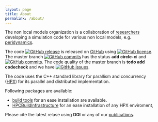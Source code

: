 ```yaml
---
layout: page
title: About
permalink: /about/
---
```


The non local models organization is a collaboration of [researchers](/team) developing a simulation code for various non local models, e.g. [peridynamics](https://en.wikipedia.org/wiki/Peridynamics). 

The code [![GitHub release](https://img.shields.io/github/release/nonlocalmodels/NLMech.svg)](https://GitHub.com/nonlocalmodels/NLMech/releases/) is released on [GitHub](https://github.com/nonlocalmodels) using [![GitHub license](https://img.shields.io/github/license/nonlocalmodels/nonlocalmodels.github.io.svg)](https://github.com/nonlocalmodels/nonlocalmodels.github.io/blob/master/LICENSE). The master branch [![GitHub commits](https://img.shields.io/github/commits-since/Naereen/StrapDown.js/v1.0.0.svg)](https://GitHub.com/Naereen/StrapDown.js/commit/) has the status **add circle-ci** and [![GitHub commits](https://img.shields.io/github/commits-since/nonlocalmodels/NLMech/v0.1.0.svg)](https://GitHub.com/nonlocalmodels/NLMech/commit/). The code quality of the master branch is **todo add codecheck** and we have [![GitHub issues](https://img.shields.io/github/issues/Naereen/StrapDown.js.svg)](https://GitHub.com/Naereen/StrapDown.js/issues/).

The code uses the C++ standard library for parallism and concurrency ([HPX](https://github.com/STEllAR-GROUP)) for its parallel and distributed implementation. 

Following packages are available:

* [build tools](https://github.com/nonlocalmodels/buildscripts) for an ease installation are available.
* [HPCBuildInfrastructure](https://github.com/nonlocalmodels/HPCBuildInfrastructure) for an ease installation of any HPX enviroment,

Please cite the latest relase using **DOI** or any of our [publications](https://nonlocalmodels.github.io/publications/).
